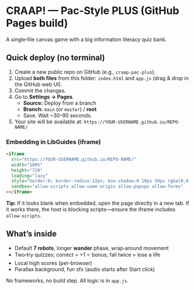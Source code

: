 # CRAAP! — Pac‑Style PLUS (GitHub Pages build)

A single‑file canvas game with a big information literacy quiz bank.

## Quick deploy (no terminal)

1. Create a new public repo on GitHub (e.g., `craap-pac-plus`).
2. Upload **both files** from this folder: `index.html` and `app.js` (drag & drop in the GitHub web UI).
3. Commit the changes.
4. Go to **Settings → Pages**.
   - **Source:** Deploy from a branch
   - **Branch:** `main` (or `master`) / **root**
   - Save. Wait ~30–90 seconds.
5. Your site will be available at: `https://YOUR-USERNAME.github.io/REPO-NAME/`

### Embedding in LibGuides (iframe)
```html
<iframe
  src="https://YOUR-USERNAME.github.io/REPO-NAME/"
  width="100%"
  height="720"
  loading="lazy"
  style="border:0; border-radius:12px; box-shadow:0 10px 30px rgba(0,0,0,.2);"
  sandbox="allow-scripts allow-same-origin allow-popups allow-forms"
></iframe>
```

**Tip:** If it looks blank when embedded, open the page directly in a new tab. If it works there, the host is blocking scripts—ensure the iframe includes `allow-scripts`.

## What’s inside
- Default **7 robots**, longer **wander** phase, wrap‑around movement
- Two‑try quizzes; correct = +1 ⭐ bonus; fail twice = lose a life
- Local high scores (per-browser)
- Parallax background, fun sfx (audio starts after Start click)

No frameworks, no build step. All logic is in `app.js`.
